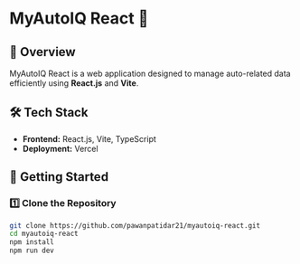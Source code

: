 # MyAutoIQ React 🚗

## 📌 Overview
MyAutoIQ React is a web application designed to manage auto-related data efficiently using **React.js** and **Vite**.

## 🛠️ Tech Stack
- **Frontend:** React.js, Vite, TypeScript
- **Deployment:** Vercel

## 🚀 Getting Started

### 1️⃣ Clone the Repository
```sh
git clone https://github.com/pawanpatidar21/myautoiq-react.git
cd myautoiq-react
npm install
npm run dev
